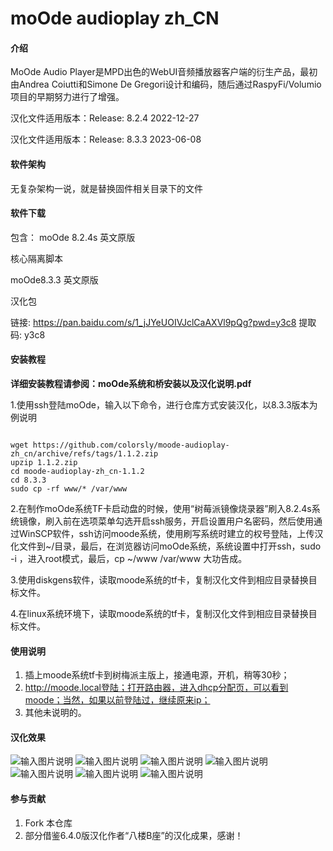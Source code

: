 # moOde audioplay zh_CN

#### 介绍
MoOde Audio Player是MPD出色的WebUI音频播放器客户端的衍生产品，最初由Andrea Coiutti和Simone De Gregori设计和编码，随后通过RaspyFi/Volumio项目的早期努力进行了增强。

汉化文件适用版本：Release: 8.2.4 2022-12-27

汉化文件适用版本：Release: 8.3.3 2023-06-08

#### 软件架构
无复杂架构一说，就是替换固件相关目录下的文件

#### 软件下载

包含：
moOde 8.2.4s 英文原版

核心隔离脚本

moOde8.3.3 英文原版

汉化包

链接: https://pan.baidu.com/s/1_jJYeUOIVJclCaAXVl9pQg?pwd=y3c8 提取码: y3c8

#### 安装教程

 **详细安装教程请参阅：moOde系统和桥安装以及汉化说明.pdf** 

1.使用ssh登陆moOde，输入以下命令，进行仓库方式安装汉化，以8.3.3版本为例说明

<code>
wget https://github.com/colorsly/moode-audioplay-zh_cn/archive/refs/tags/1.1.2.zip
upzip 1.1.2.zip
cd moode-audioplay-zh_cn-1.1.2
cd 8.3.3
sudo cp -rf www/* /var/www
</code>

2.在制作moOde系统TF卡启动盘的时候，使用“树莓派镜像烧录器”刷入8.2.4s系统镜像，刷入前在选项菜单勾选开启ssh服务，开启设置用户名密码，然后使用通过WinSCP软件，ssh访问moode系统，使用刷写系统时建立的权号登陆，上传汉化文件到~/目录，最后，在浏览器访问moOde系统，系统设置中打开ssh，sudo -i ，进入root模式，最后，cp ~/www /var/www 大功告成。

3.使用diskgens软件，读取moode系统的tf卡，复制汉化文件到相应目录替换目标文件。

4.在linux系统环境下，读取moode系统的tf卡，复制汉化文件到相应目录替换目标文件。

#### 使用说明

1.  插上moode系统tf卡到树梅派主版上，接通电源，开机，稍等30秒；
2.  http://moode.local登陆；打开路由器，进入dhcp分配页，可以看到moode；当然，如果以前登陆过，继续原来ip；
3.  其他未说明的。

#### 汉化效果

![输入图片说明](moOde-audioplay-zh_CN-01.jpg)
![输入图片说明](moOde-audioplay-zh_CN-02.jpg)
![输入图片说明](moOde-audioplay-zh_CN-03.jpg)
![输入图片说明](moOde-audioplay-zh_CN-04.jpg)
![输入图片说明](moOde-audioplay-zh_CN-05.jpg)
![输入图片说明](moOde-audioplay-zh_CN-06.jpg)
![输入图片说明](moOde-audioplay-zh_CN-07.jpg)

#### 参与贡献

1.  Fork 本仓库
2.  部分借鉴6.4.0版汉化作者“八楼B座”的汉化成果，感谢！
